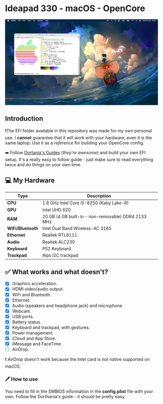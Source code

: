 # Ideapad 330 - macOS - OpenCore

![info](img/info.png)

## Introduction

:exclamation:The EFI folder available in this repository was made for my own personal use. I **cannot** guarantee that it will work with your hardware, even it is the same laptop. Use it as a *reference* for building your OpenCore config.

:arrow_right: Follow [Dortania's Guides](https://dortania.github.io/getting-started/) (*they're awesome*) and build your own EFI setup. It's a really easy to follow guide - just make sure to read everything twice and do things on your own time.

## :computer: My Hardware

| Type               | Description                                         |
| ------------------ | --------------------------------------------------- |
| **CPU**            | 1.8 GHz Intel Core i5-8250 (Kaby Lake-R)            |
| **GPU**            | Intel UHD 620                                       |
| **RAM**            | 20 GB (4 GB built-in - non-removable) DDR4 2133 MHz |
| **WiFi/Bluetooth** | Intel Dual Band Wireless-AC 3165                    |
| **Ethernet**       | Realtek RTL8111                                     |
| **Audio**          | Realtek ALC230                                      |
| **Keyboard**       | PS2 Keyboard                                        |
| **Trackpad**       | Alps I2C trackpad                                   |

## :white_check_mark: What works and what doesn't?

- [x] Graphics acceleration.
- [x] HDMI video/audio output.
- [x] WiFi and Bluetooth.
- [x] Ethernet.
- [x] Audio (speakers and headphone jack) and microphone.
- [x] Webcam.
- [x] USB ports.
- [x] Battery status.
- [x] Keyboard and trackpad, with gestures.
- [x] Power management.
- [x] iCloud and App Store.
- [x] iMessage and FaceTime.
- [ ] AirDrop.

:heavy_exclamation_mark: *AirDrop* doesn't work because the Intel card is not native supported on macOS.

### :pen: How to use

You need to fill in the SMBIOS information in the **config.plist** file with your own. Follow the Dorthania's guide - it should be pretty easy.